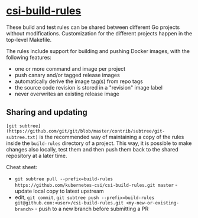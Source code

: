 # [csi-build-rules](https://github.com/kubernetes-csi/csi-build-rules)

These build and test rules can be shared between different Go projects
without modifications. Customization for the different projects happen
in the top-level Makefile.

The rules include support for building and pushing Docker images, with
the following features:
 - one or more command and image per project
 - push canary and/or tagged release images
 - automatically derive the image tag(s) from repo tags
 - the source code revision is stored in a "revision" image label
 - never overwrites an existing release image

Sharing and updating
--------------------

`[git subtree](https://github.com/git/git/blob/master/contrib/subtree/git-subtree.txt)`
is the recommended way of maintaining a copy of the rules inside the
`build-rules` directory of a project. This way, it is possible to make
changes also locally, test them and then push them back to the shared
repository at a later time.

Cheat sheet:

- `git subtree pull --prefix=build-rules https://github.com/kubernetes-csi/csi-build-rules.git master` - update local copy to latest upstream
- edit, `git commit`, `git subtree push --prefix=build-rules git@github.com:<user>/csi-build-rules.git <my-new-or-existing-branch>` - push to a new branch before submitting a PR
